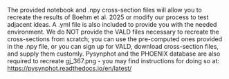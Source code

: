 The provided notebook and .npy cross-section files will allow you to recreate the results of Boehm et al. 2025 or modify our process to test adjacent ideas.
A .yml file is also included to provide you with the needed environment.
We do NOT provide the VALD files necessary to recreate the cross-sections from scratch; you can use the pre-computed ones provided in the .npy file,
or you can sign up for VALD, download cross-section files, and supply them customly.
Pysynphot and the PHOENIX database are also required to recreate gj_367.png - you may find instructions for doing so at:
https://pysynphot.readthedocs.io/en/latest/
